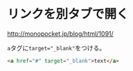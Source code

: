 # リンクを別タブで開く

http://monopocket.jp/blog/html/1091/

`a`タグに`target="_blank"`をつける。

```html
<a href="#" target="_blank">text</a>
```
